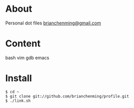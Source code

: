 # About
Personal dot files
brianchenming@gmail.com

# Content
bash vim gdb emacs

# Install

    $ cd ~
    $ git clone git://github.com/brianchenming/profile.git
    $ ./link.sh
